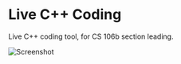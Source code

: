 # Live C++ Coding
Live C++ coding tool, for CS 106b section leading.

![Screenshot](http://i.imgur.com/2X4FxfQ.png)